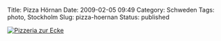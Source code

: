 Title: Pizza Hörnan
Date: 2009-02-05 09:49
Category: Schweden
Tags: photo, Stockholm
Slug: pizza-hoernan
Status: published

[![Pizzeria zur
Ecke](/pic/pizzahornan_s.jpg "Pizzeria zur Ecke")](/pic/pizzahornan_l.jpg)

